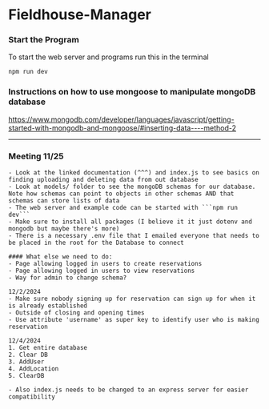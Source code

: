 # Fieldhouse-Manager

### Start the Program
To start the web server and programs run this in the terminal
```
npm run dev
```

### Instructions on how to use mongoose to manipulate mongoDB database
https://www.mongodb.com/developer/languages/javascript/getting-started-with-mongodb-and-mongoose/#inserting-data----method-2

-------------------------------------------------------------------------------------------

### Meeting 11/25
    - Look at the linked documentation (^^^) and index.js to see basics on finding uploading and deleting data from out database
    - Look at models/ folder to see the mongoDB schemas for our database. Note how schemas can point to objects in other schemas AND that schemas can store lists of data
    - The web server and example code can be started with ```npm run dev``` 
    - Make sure to install all packages (I believe it it just dotenv and mongodb but maybe there's more)
    - There is a necessary .env file that I emailed everyone that needs to be placed in the root for the Database to connect

    #### What else we need to do:
    - Page allowing logged in users to create reservations
    - Page allowing logged in users to view reservations
    - Way for admin to change schema?

    12/2/2024
    - Make sure nobody signing up for reservation can sign up for when it is already established
    - Outside of closing and opening times
    - Use attribute 'username' as super key to identify user who is making reservation

    12/4/2024
    1. Get entire database 
    2. Clear DB
    3. AddUser 
    4. AddLocation
    5. ClearDB

    - Also index.js needs to be changed to an express server for easier compatibility

